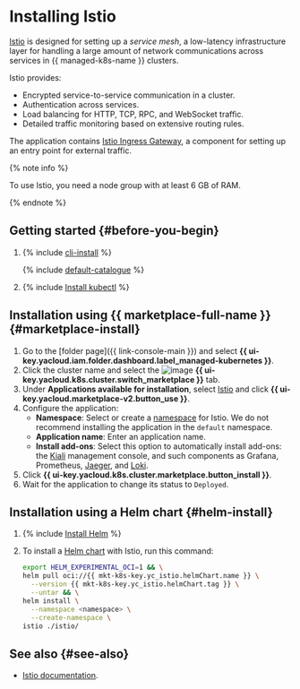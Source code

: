 # Installing Istio

[Istio](https://istio.io/latest/about/service-mesh/) is designed for setting up a _service mesh_, a low-latency infrastructure layer for handling a large amount of network communications across services in {{ managed-k8s-name }} clusters.

Istio provides:

* Encrypted service-to-service communication in a cluster.
* Authentication across services.
* Load balancing for HTTP, TCP, RPC, and WebSocket traffic.
* Detailed traffic monitoring based on extensive routing rules.

The application contains [Istio Ingress Gateway](https://istio.io/latest/docs/tasks/traffic-management/ingress/ingress-control/), a component for setting up an entry point for external traffic.

{% note info %}

To use Istio, you need a node group with at least 6 GB of RAM.

{% endnote %}

## Getting started {#before-you-begin}

1. {% include [cli-install](../../../_includes/cli-install.md) %}

   {% include [default-catalogue](../../../_includes/default-catalogue.md) %}

1. {% include [Install kubectl](../../../_includes/managed-kubernetes/kubectl-install.md) %}

## Installation using {{ marketplace-full-name }} {#marketplace-install}

1. Go to the [folder page]({{ link-console-main }}) and select **{{ ui-key.yacloud.iam.folder.dashboard.label_managed-kubernetes }}**.
1. Click the cluster name and select the ![image](../../../_assets/marketplace.svg) **{{ ui-key.yacloud.k8s.cluster.switch_marketplace }}** tab.
1. Under **Applications available for installation**, select [Istio](/marketplace/products/yc/istio) and click **{{ ui-key.yacloud.marketplace-v2.button_use }}**.
1. Configure the application:
   * **Namespace**: Select or create a [namespace](../../concepts/index.md#namespace) for Istio. We do not recommend installing the application in the `default` namespace.
   * **Application name**: Enter an application name.
   * **Install add-ons**: Select this option to automatically install add-ons: the [Kiali](https://kiali.io/) management console, and such components as Grafana, Prometheus, [Jaeger](/marketplace/products/yc/jaeger-ydb-store), and [Loki](/marketplace/products/yc/loki).
1. Click **{{ ui-key.yacloud.k8s.cluster.marketplace.button_install }}**.
1. Wait for the application to change its status to `Deployed`.

## Installation using a Helm chart {#helm-install}

1. {% include [Install Helm](../../../_includes/managed-kubernetes/helm-install.md) %}

1. To install a [Helm chart](https://helm.sh/docs/topics/charts/) with Istio, run this command:

   ```bash
   export HELM_EXPERIMENTAL_OCI=1 && \
   helm pull oci://{{ mkt-k8s-key.yc_istio.helmChart.name }} \
     --version {{ mkt-k8s-key.yc_istio.helmChart.tag }} \
     --untar && \
   helm install \
     --namespace <namespace> \
     --create-namespace \
   istio ./istio/
   ```

## See also {#see-also}

* [Istio documentation](https://istio.io/latest/docs/).
